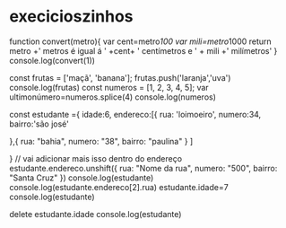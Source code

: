 # execicioszinhos
function convert(metro){
  var cent=metro*100
  var mili=metro*1000
  return  metro +' metros é igual á ' +cent+ ' centímetros e ' + mili +' milímetros'
}
console.log(convert(1))

const frutas = ['maçã', 'banana'];
frutas.push('laranja','uva')
console.log(frutas)
const numeros = [1, 2, 3, 4, 5];
var ultimonúmero=numeros.splice(4)
console.log(numeros)

const estudante ={
  idade:6,
  endereco:[{
    rua: 'loimoeiro',
    numero:34,
    bairro:'são josé'
  
  },{
     rua: "bahia",
     numero: "38",
     bairro: "paulina"
            }
  ]
  
}
// vai adicionar mais isso dentro do endereço
estudante.endereco.unshift({
    rua: "Nome da rua",
     numero: "500",
     bairro: "Santa Cruz"
 })
console.log(estudante)
console.log(estudante.endereco[2].rua)
estudante.idade=7
console.log(estudante)

delete estudante.idade
console.log(estudante)
